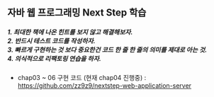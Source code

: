 ## 자바 웹 프로그래밍 Next Step 학습
<h5> 
1. 최대한 책에 나온 힌트를 보지 않고 해결해보자. <br>
2. 반드시 테스트 코드를 작성하자. <br>
3. 빠르게 구현하는 것 보다 중요한건 코드 한 줄 한 줄의 의미를 제대로 아는 것. <br>
4. 의식적으로 리팩토링 연습을 하자. 
</h5>

- chap03 ~ 06 구현 코드 (현재 chap04 진행중) :  https://github.com/zz9z9/nextstep-web-application-server
